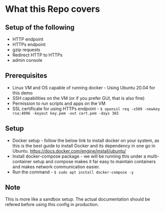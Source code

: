 # What this Repo covers

## Setup of the following
- HTTP endpoint
- HTTPs endpoint
- gzip requests
- Redirect HTTP to HTTPs
- admin console

## Prerequisites
- Linux VM and OS capable of running docker - Using Ubuntu 20.04 for this demo
- SSH capabilities on the VM (or if you prefer GUI, that is also fine)
- Permission to run scripts and apps on the VM
- SSL certificate for using HTTPs endpoint - ```$ openssl req -x509 -newkey rsa:4096 -keyout key.pem -out cert.pem -days 365```

## Setup
- Docker setup - follow the below link to install docker on your system, as this is the best guide to install Docker and its dependency in one go in Ubuntu.
https://docs.docker.com/engine/install/ubuntu/
- Install docker-compose package  - we will be running this under a multi-container setup and compose makes it far easy to maintain containers and makes network communication easier.
 - Run the command - ```$ sudo apt install docker-compose -y```

## Note

This is more like a sandbox setup. The actual documentation should be refered before using this config in production.
